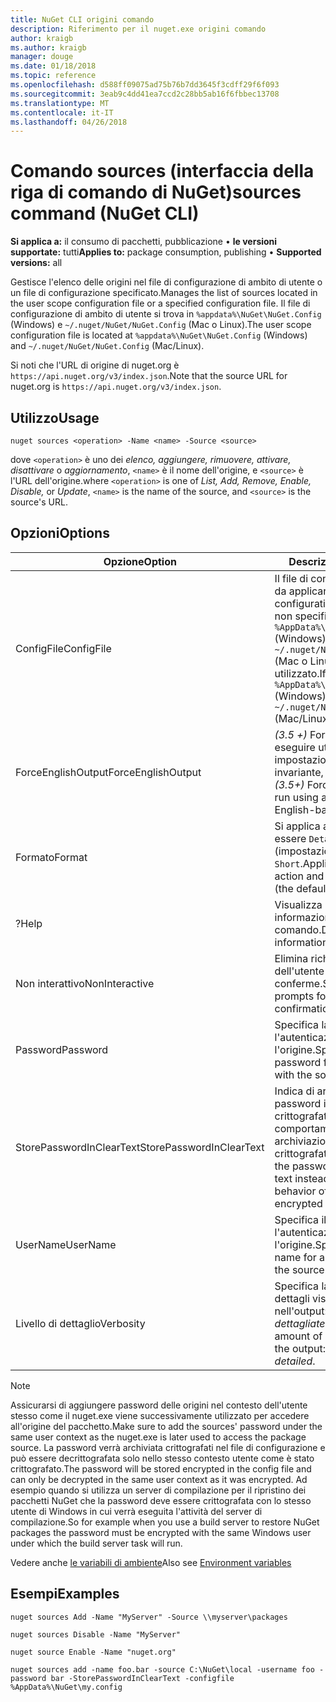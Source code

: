 ```yaml
---
title: NuGet CLI origini comando
description: Riferimento per il nuget.exe origini comando
author: kraigb
ms.author: kraigb
manager: douge
ms.date: 01/18/2018
ms.topic: reference
ms.openlocfilehash: d588ff09075ad75b76b7dd3645f3cdff29f6f093
ms.sourcegitcommit: 3eab9c4dd41ea7ccd2c28bb5ab16f6fbbec13708
ms.translationtype: MT
ms.contentlocale: it-IT
ms.lasthandoff: 04/26/2018
---
```

# <a name="sources-command-nuget-cli"></a><span data-ttu-id="62e60-103">Comando sources (interfaccia della riga di comando di NuGet)</span><span class="sxs-lookup"><span data-stu-id="62e60-103">sources command (NuGet CLI)</span></span>

<span data-ttu-id="62e60-104">**Si applica a:** il consumo di pacchetti, pubblicazione &bullet; **le versioni supportate:** tutti</span><span class="sxs-lookup"><span data-stu-id="62e60-104">**Applies to:** package consumption, publishing &bullet; **Supported versions:** all</span></span>

<span data-ttu-id="62e60-105">Gestisce l'elenco delle origini nel file di configurazione di ambito di utente o un file di configurazione specificato.</span><span class="sxs-lookup"><span data-stu-id="62e60-105">Manages the list of sources located in the user scope configuration file or a specified configuration file.</span></span> <span data-ttu-id="62e60-106">Il file di configurazione di ambito di utente si trova in `%appdata%\NuGet\NuGet.Config` (Windows) e `~/.nuget/NuGet/NuGet.Config` (Mac o Linux).</span><span class="sxs-lookup"><span data-stu-id="62e60-106">The user scope configuration file is located at `%appdata%\NuGet\NuGet.Config` (Windows) and `~/.nuget/NuGet/NuGet.Config` (Mac/Linux).</span></span>

<span data-ttu-id="62e60-107">Si noti che l'URL di origine di nuget.org è `https://api.nuget.org/v3/index.json`.</span><span class="sxs-lookup"><span data-stu-id="62e60-107">Note that the source URL for nuget.org is `https://api.nuget.org/v3/index.json`.</span></span>

## <a name="usage"></a><span data-ttu-id="62e60-108">Utilizzo</span><span class="sxs-lookup"><span data-stu-id="62e60-108">Usage</span></span>

```cli
nuget sources <operation> -Name <name> -Source <source>
```

<span data-ttu-id="62e60-109">dove `<operation>` è uno dei *elenco, aggiungere, rimuovere, attivare, disattivare* o *aggiornamento*, `<name>` è il nome dell'origine, e `<source>` è l'URL dell'origine.</span><span class="sxs-lookup"><span data-stu-id="62e60-109">where `<operation>` is one of *List, Add, Remove, Enable, Disable,* or *Update*, `<name>` is the name of the source, and `<source>` is the source's URL.</span></span>

## <a name="options"></a><span data-ttu-id="62e60-110">Opzioni</span><span class="sxs-lookup"><span data-stu-id="62e60-110">Options</span></span>

| <span data-ttu-id="62e60-111">Opzione</span><span class="sxs-lookup"><span data-stu-id="62e60-111">Option</span></span> | <span data-ttu-id="62e60-112">Descrizione</span><span class="sxs-lookup"><span data-stu-id="62e60-112">Description</span></span> |
| --- | --- |
| <span data-ttu-id="62e60-113">ConfigFile</span><span class="sxs-lookup"><span data-stu-id="62e60-113">ConfigFile</span></span> | <span data-ttu-id="62e60-114">Il file di configurazione NuGet da applicare.</span><span class="sxs-lookup"><span data-stu-id="62e60-114">The NuGet configuration file to apply.</span></span> <span data-ttu-id="62e60-115">Se non specificato, `%AppData%\NuGet\NuGet.Config` (Windows) o `~/.nuget/NuGet/NuGet.Config` (Mac o Linux) viene utilizzato.</span><span class="sxs-lookup"><span data-stu-id="62e60-115">If not specified, `%AppData%\NuGet\NuGet.Config` (Windows) or `~/.nuget/NuGet/NuGet.Config` (Mac/Linux) is used.</span></span>|
| <span data-ttu-id="62e60-116">ForceEnglishOutput</span><span class="sxs-lookup"><span data-stu-id="62e60-116">ForceEnglishOutput</span></span> | <span data-ttu-id="62e60-117">*(3.5 +)*  Forza nuget.exe per eseguire utilizzando le impostazioni cultura invariante, in lingua inglese.</span><span class="sxs-lookup"><span data-stu-id="62e60-117">*(3.5+)* Forces nuget.exe to run using an invariant, English-based culture.</span></span> |
| <span data-ttu-id="62e60-118">Formato</span><span class="sxs-lookup"><span data-stu-id="62e60-118">Format</span></span> | <span data-ttu-id="62e60-119">Si applica al `list` azione e può essere `Detailed` (impostazione predefinita) o `Short`.</span><span class="sxs-lookup"><span data-stu-id="62e60-119">Applies to the `list` action and can be `Detailed` (the default) or `Short`.</span></span> |
| <span data-ttu-id="62e60-120">?</span><span class="sxs-lookup"><span data-stu-id="62e60-120">Help</span></span> | <span data-ttu-id="62e60-121">Visualizza la Guida informazioni per il comando.</span><span class="sxs-lookup"><span data-stu-id="62e60-121">Displays help information for the command.</span></span> |
| <span data-ttu-id="62e60-122">Non interattivo</span><span class="sxs-lookup"><span data-stu-id="62e60-122">NonInteractive</span></span> | <span data-ttu-id="62e60-123">Elimina richieste per l'input dell'utente o le conferme.</span><span class="sxs-lookup"><span data-stu-id="62e60-123">Suppresses prompts for user input or confirmations.</span></span> |
| <span data-ttu-id="62e60-124">Password</span><span class="sxs-lookup"><span data-stu-id="62e60-124">Password</span></span> | <span data-ttu-id="62e60-125">Specifica la password per l'autenticazione con l'origine.</span><span class="sxs-lookup"><span data-stu-id="62e60-125">Specifies the password for authenticating with the source.</span></span> |
| <span data-ttu-id="62e60-126">StorePasswordInClearText</span><span class="sxs-lookup"><span data-stu-id="62e60-126">StorePasswordInClearText</span></span> | <span data-ttu-id="62e60-127">Indica di archiviare la password in testo non crittografato anziché il comportamento predefinito di archiviazione di un formato crittografato.</span><span class="sxs-lookup"><span data-stu-id="62e60-127">Indicates to store the password in unencrypted text instead of the default behavior of storing an encrypted form.</span></span> |
| <span data-ttu-id="62e60-128">UserName</span><span class="sxs-lookup"><span data-stu-id="62e60-128">UserName</span></span> | <span data-ttu-id="62e60-129">Specifica il nome utente per l'autenticazione con l'origine.</span><span class="sxs-lookup"><span data-stu-id="62e60-129">Specifies the user name for authenticating with the source.</span></span> |
| <span data-ttu-id="62e60-130">Livello di dettaglio</span><span class="sxs-lookup"><span data-stu-id="62e60-130">Verbosity</span></span> | <span data-ttu-id="62e60-131">Specifica la quantità di dettagli visualizzati nell'output: *normale*, *quiet*, *dettagliate*.</span><span class="sxs-lookup"><span data-stu-id="62e60-131">Specifies the amount of detail displayed in the output: *normal*, *quiet*, *detailed*.</span></span> |

> [!Note]
> <span data-ttu-id="62e60-132">Assicurarsi di aggiungere password delle origini nel contesto dell'utente stesso come il nuget.exe viene successivamente utilizzato per accedere all'origine del pacchetto.</span><span class="sxs-lookup"><span data-stu-id="62e60-132">Make sure to add the sources' password under the same user context as the nuget.exe is later used to access the package source.</span></span> <span data-ttu-id="62e60-133">La password verrà archiviata crittografati nel file di configurazione e può essere decrittografata solo nello stesso contesto utente come è stato crittografato.</span><span class="sxs-lookup"><span data-stu-id="62e60-133">The password will be stored encrypted in the config file and can only be decrypted in the same user context as it was encrypted.</span></span> <span data-ttu-id="62e60-134">Ad esempio quando si utilizza un server di compilazione per il ripristino dei pacchetti NuGet che la password deve essere crittografata con lo stesso utente di Windows in cui verrà eseguita l'attività del server di compilazione.</span><span class="sxs-lookup"><span data-stu-id="62e60-134">So for example when you use a build server to restore NuGet packages the password must be encrypted with the same Windows user under which  the build server task will run.</span></span>

<span data-ttu-id="62e60-135">Vedere anche [le variabili di ambiente](cli-ref-environment-variables.md)</span><span class="sxs-lookup"><span data-stu-id="62e60-135">Also see [Environment variables](cli-ref-environment-variables.md)</span></span>

## <a name="examples"></a><span data-ttu-id="62e60-136">Esempi</span><span class="sxs-lookup"><span data-stu-id="62e60-136">Examples</span></span>

```cli
nuget sources Add -Name "MyServer" -Source \\myserver\packages

nuget sources Disable -Name "MyServer"

nuget source Enable -Name "nuget.org"

nuget sources add -name foo.bar -source C:\NuGet\local -username foo -password bar -StorePasswordInClearText -configfile %AppData%\NuGet\my.config
```
